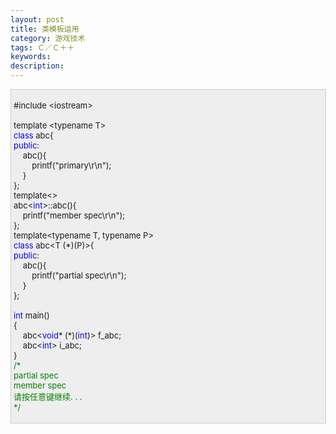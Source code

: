 ```yaml
---
layout: post
title: 类模板运用
category: 游戏技术
tags: Ｃ／Ｃ＋＋
keywords: 
description: 
---
```


<div
style="border-bottom:#cccccc 1px solid;border-left:#cccccc 1px solid;padding-bottom:4px;background-color:#eeeeee;padding-left:4px;width:98%;padding-right:5px;font-size:13px;word-break:break-all;border-top:#cccccc 1px solid;border-right:#cccccc 1px solid;padding-top:4px;">

\#include \<iostream\>\
\
 template \<typename T\>\
 <span style="color:#0000ff;">class</span> abc{\
 <span style="color:#0000ff;">public</span>:\
     abc(){\
         printf("primary\\r\\n");\
     }\
 };\
 template\<\> \
 abc\<<span style="color:#0000ff;">int</span>\>::abc(){\
     printf("member spec\\r\\n");\
 };\
 template\<typename T, typename P\>\
 <span style="color:#0000ff;">class</span> abc\<T (\*)(P)\>{\
 <span style="color:#0000ff;">public</span>:\
     abc(){\
         printf("partial spec\\r\\n");\
     }\
 };\
\
 <span style="color:#0000ff;">int</span> main()\
 {\
     abc\<<span style="color:#0000ff;">void</span>\* (\*)(<span
style="color:#0000ff;">int</span>)\> f\_abc;\
     abc\<<span style="color:#0000ff;">int</span>\> i\_abc;\
 }\
 <span style="color:#008000;">/\*</span><span style="color:#008000;">\
 partial spec\
 member spec\
 请按任意键继续. . .\
 </span><span style="color:#008000;">\*/</span>

</div>






